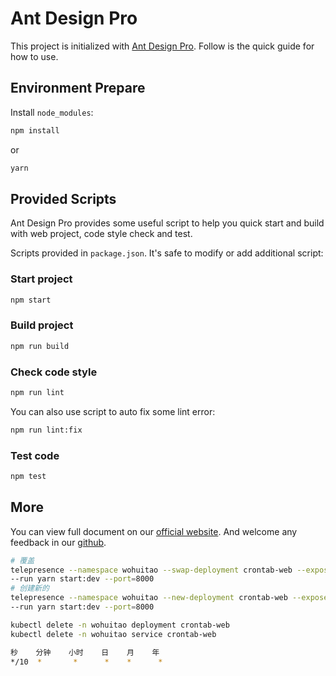 # Ant Design Pro

This project is initialized with [Ant Design Pro](https://pro.ant.design). Follow is the quick guide for how to use.

## Environment Prepare

Install `node_modules`:

```bash
npm install
```

or

```bash
yarn
```

## Provided Scripts

Ant Design Pro provides some useful script to help you quick start and build with web project, code style check and test.

Scripts provided in `package.json`. It's safe to modify or add additional script:

### Start project

```bash
npm start
```

### Build project

```bash
npm run build
```

### Check code style

```bash
npm run lint
```

You can also use script to auto fix some lint error:

```bash
npm run lint:fix
```

### Test code

```bash
npm test
```

## More

You can view full document on our [official website](https://pro.ant.design). And welcome any feedback in our [github](https://github.com/ant-design/ant-design-pro).

```bash
# 覆盖
telepresence --namespace wohuitao --swap-deployment crontab-web --expose 8000 \
--run yarn start:dev --port=8000
# 创建新的
telepresence --namespace wohuitao --new-deployment crontab-web --expose 8000 \
--run yarn start:dev --port=8000
```

```bash
kubectl delete -n wohuitao deployment crontab-web
kubectl delete -n wohuitao service crontab-web
```

```bash
秒    分钟    小时    日    月    年
*/10  *       *      *    *      *
```
